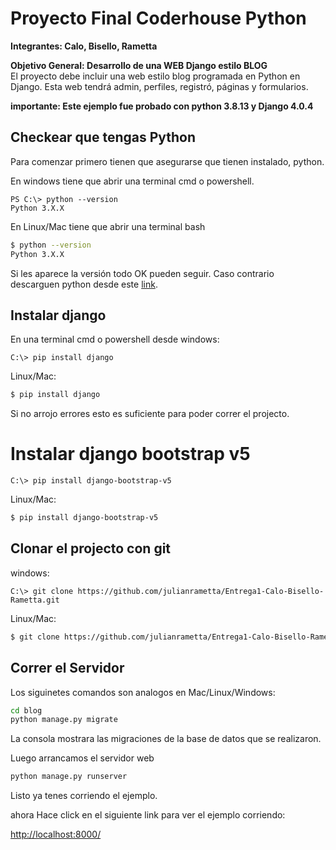 # Proyecto Final Coderhouse Python
**Integrantes: Calo, Bisello, Rametta**  


**Objetivo General: Desarrollo de una WEB Django estilo BLOG**  
El proyecto debe incluir una web estilo blog programada en
Python en Django. Esta web tendrá admin, perfiles, registró, páginas y formularios.

**importante: Este ejemplo fue probado con python 3.8.13 y Django 4.0.4**

## Checkear que tengas Python

Para comenzar primero tienen que asegurarse que tienen instalado, python.

En windows tiene que abrir una terminal cmd o powershell.

```PS
PS C:\> python --version
Python 3.X.X 
```

En Linux/Mac tiene que abrir una terminal bash

```bash
$ python --version
Python 3.X.X 
```

Si les aparece la versión todo OK pueden seguir. Caso contrario descarguen python desde este [link](https://www.python.org/downloads/).

## Instalar django

En una terminal cmd o powershell desde windows:

```PS
C:\> pip install django
```

Linux/Mac:

```bash
$ pip install django
```

Si no arrojo errores esto es suficiente para poder correr el projecto.


# Instalar django bootstrap v5

```PS
C:\> pip install django-bootstrap-v5
```

Linux/Mac:

```bash
$ pip install django-bootstrap-v5
```
## Clonar el projecto con git

windows:

```PS
C:\> git clone https://github.com/julianrametta/Entrega1-Calo-Bisello-Rametta.git
```

Linux/Mac:
```bash
$ git clone https://github.com/julianrametta/Entrega1-Calo-Bisello-Rametta.git
```

## Correr el Servidor

Los siguinetes comandos son analogos en Mac/Linux/Windows:

```bash
cd blog
python manage.py migrate
```
La consola mostrara las migraciones de la base de datos que se realizaron.

Luego arrancamos el servidor web

```bash
python manage.py runserver
```
Listo ya tenes corriendo el ejemplo.

ahora Hace click en el siguiente link para ver el ejemplo corriendo: 

[http://localhost:8000/](http://localhost:8000/)
